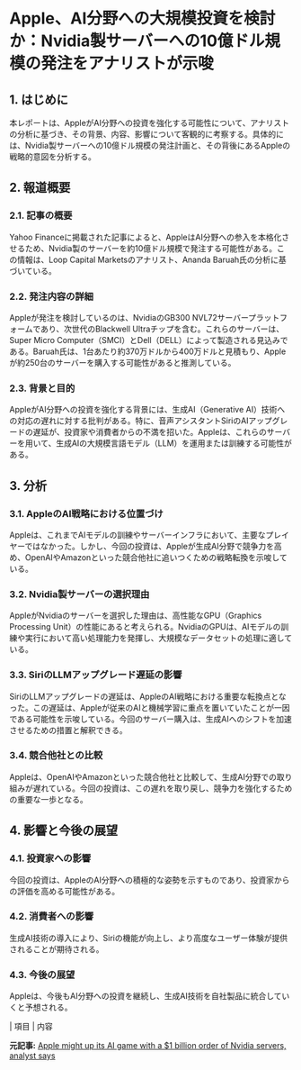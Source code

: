 # Apple、AI分野への大規模投資を検討か：Nvidia製サーバーへの10億ドル規模の発注をアナリストが示唆

## 1. はじめに

本レポートは、AppleがAI分野への投資を強化する可能性について、アナリストの分析に基づき、その背景、内容、影響について客観的に考察する。具体的には、Nvidia製サーバーへの10億ドル規模の発注計画と、その背後にあるAppleの戦略的意図を分析する。

## 2. 報道概要

### 2.1. 記事の概要

Yahoo Financeに掲載された記事によると、AppleはAI分野への参入を本格化させるため、Nvidia製のサーバーを約10億ドル規模で発注する可能性がある。この情報は、Loop Capital Marketsのアナリスト、Ananda Baruah氏の分析に基づいている。

### 2.2. 発注内容の詳細

Appleが発注を検討しているのは、NvidiaのGB300 NVL72サーバープラットフォームであり、次世代のBlackwell Ultraチップを含む。これらのサーバーは、Super Micro Computer（SMCI）とDell（DELL）によって製造される見込みである。Baruah氏は、1台あたり約370万ドルから400万ドルと見積もり、Appleが約250台のサーバーを購入する可能性があると推測している。

### 2.3. 背景と目的

AppleがAI分野への投資を強化する背景には、生成AI（Generative AI）技術への対応の遅れに対する批判がある。特に、音声アシスタントSiriのAIアップグレードの遅延が、投資家や消費者からの不満を招いた。Appleは、これらのサーバーを用いて、生成AIの大規模言語モデル（LLM）を運用または訓練する可能性がある。

## 3. 分析

### 3.1. AppleのAI戦略における位置づけ

Appleは、これまでAIモデルの訓練やサーバーインフラにおいて、主要なプレイヤーではなかった。しかし、今回の投資は、Appleが生成AI分野で競争力を高め、OpenAIやAmazonといった競合他社に追いつくための戦略転換を示唆している。

### 3.2. Nvidia製サーバーの選択理由

AppleがNvidiaのサーバーを選択した理由は、高性能なGPU（Graphics Processing Unit）の性能にあると考えられる。NvidiaのGPUは、AIモデルの訓練や実行において高い処理能力を発揮し、大規模なデータセットの処理に適している。

### 3.3. SiriのLLMアップグレード遅延の影響

SiriのLLMアップグレードの遅延は、AppleのAI戦略における重要な転換点となった。この遅延は、Appleが従来のAIと機械学習に重点を置いていたことが一因である可能性を示唆している。今回のサーバー購入は、生成AIへのシフトを加速させるための措置と解釈できる。

### 3.4. 競合他社との比較

Appleは、OpenAIやAmazonといった競合他社と比較して、生成AI分野での取り組みが遅れている。今回の投資は、この遅れを取り戻し、競争力を強化するための重要な一歩となる。

## 4. 影響と今後の展望

### 4.1. 投資家への影響

今回の投資は、AppleのAI分野への積極的な姿勢を示すものであり、投資家からの評価を高める可能性がある。

### 4.2. 消費者への影響

生成AI技術の導入により、Siriの機能が向上し、より高度なユーザー体験が提供されることが期待される。

### 4.3. 今後の展望

Appleは、今後もAI分野への投資を継続し、生成AI技術を自社製品に統合していくと予想される。

| 項目 | 内容 

**元記事:** [Apple might up its AI game with a $1 billion order of Nvidia servers, analyst says](https://finance.yahoo.com/news/apple-might-ai-game-1-195100330.html)